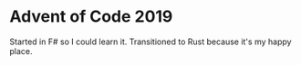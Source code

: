 # Advent of Code 2019

Started in F# so I could learn it. Transitioned to Rust because it's my happy place.
